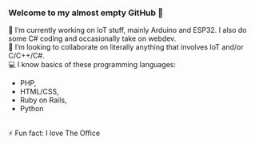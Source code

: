 ### Welcome to my almost empty GitHub 👋

🔭 I’m currently working on IoT stuff, mainly Arduino and ESP32. I also do some C# coding and occasionally take on webdev.
<br>
👯 I’m looking to collaborate on literally anything that involves IoT and/or C/C++/C#.
<br>
💻 I know basics of these programming languages:
- PHP,
- HTML/CSS,
- Ruby on Rails,
- Python
<br>
⚡ Fun fact: I love The Office
